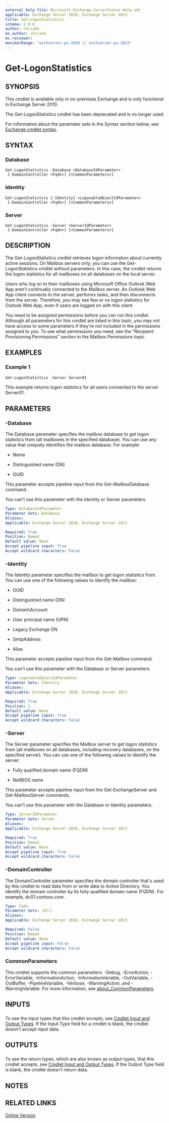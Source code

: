 ```yaml
---
external help file: Microsoft.Exchange.ServerStatus-Help.xml
applicable: Exchange Server 2010, Exchange Server 2013
title: Get-LogonStatistics
schema: 2.0.0
author: chrisda
ms.author: chrisda
ms.reviewer:
monikerRange: "exchserver-ps-2010 || exchserver-ps-2013"
---
```


# Get-LogonStatistics

## SYNOPSIS
This cmdlet is available only in on-premises Exchange and is only functional in Exchange Server 2010.

The Get-LogonStatistics cmdlet has been deprecated and is no longer used.

For information about the parameter sets in the Syntax section below, see [Exchange cmdlet syntax](https://docs.microsoft.com/powershell/exchange/exchange-server/exchange-cmdlet-syntax).

## SYNTAX

### Database
```
Get-LogonStatistics -Database <DatabaseIdParameter>
 [-DomainController <Fqdn>] [<CommonParameters>]
```

### Identity
```
Get-LogonStatistics [-Identity] <LogonableObjectIdParameter>
 [-DomainController <Fqdn>] [<CommonParameters>]
```

### Server
```
Get-LogonStatistics -Server <ServerIdParameter>
 [-DomainController <Fqdn>] [<CommonParameters>]
```

## DESCRIPTION
The Get-LogonStatistics cmdlet retrieves logon information about currently active sessions. On Mailbox servers only, you can use the Get-LogonStatistics cmdlet without parameters. In this case, the cmdlet returns the logon statistics for all mailboxes on all databases on the local server.

Users who log on to their mailboxes using Microsoft Office Outlook Web App aren't continually connected to the Mailbox server. An Outlook Web App client connects to the server, performs tasks, and then disconnects from the server. Therefore, you may see few or no logon statistics for Outlook Web App, even if users are logged on with this client.

You need to be assigned permissions before you can run this cmdlet. Although all parameters for this cmdlet are listed in this topic, you may not have access to some parameters if they're not included in the permissions assigned to you. To see what permissions you need, see the "Recipient Provisioning Permissions" section in the Mailbox Permissions topic.

## EXAMPLES

### Example 1
```powershell
Get-LogonStatistics -Server Server01
```

This example returns logon statistics for all users connected to the server Server01.

## PARAMETERS

### -Database
The Database parameter specifies the mailbox database to get logon statistics from (all mailboxes in the specified database). You can use any value that uniquely identifies the mailbox database. For example:

- Name

- Distinguished name (DN)

- GUID

This parameter accepts pipeline input from the Get-MailboxDatabase command.

You can't use this parameter with the Identity or Server parameters.

```yaml
Type: DatabaseIdParameter
Parameter Sets: Database
Aliases:
Applicable: Exchange Server 2010, Exchange Server 2013

Required: True
Position: Named
Default value: None
Accept pipeline input: True
Accept wildcard characters: False
```

### -Identity
The Identity parameter specifies the mailbox to get logon statistics from. You can use one of the following values to identify the mailbox:

- GUID

- Distinguished name (DN)

- Domain\\Account

- User principal name (UPN)

- Legacy Exchange DN

- SmtpAddress

- Alias

This parameter accepts pipeline input from the Get-Mailbox command.

You can't use this parameter with the Database or Server parameters.

```yaml
Type: LogonableObjectIdParameter
Parameter Sets: Identity
Aliases:
Applicable: Exchange Server 2010, Exchange Server 2013

Required: True
Position: 1
Default value: None
Accept pipeline input: True
Accept wildcard characters: False
```

### -Server
The Server parameter specifies the Mailbox server to get logon statistics from (all mailboxes on all databases, including recovery databases, on the specified server). You can use one of the following values to identify the server:

- Fully qualified domain name (FQDN)

- NetBIOS name

This parameter accepts pipeline input from the Get-ExchangeServer and Get-MailboxServer commands.

You can't use this parameter with the Database or Identity parameters.

```yaml
Type: ServerIdParameter
Parameter Sets: Server
Aliases:
Applicable: Exchange Server 2010, Exchange Server 2013

Required: True
Position: Named
Default value: None
Accept pipeline input: True
Accept wildcard characters: False
```

### -DomainController
The DomainController parameter specifies the domain controller that's used by this cmdlet to read data from or write data to Active Directory. You identify the domain controller by its fully qualified domain name (FQDN). For example, dc01.contoso.com.

```yaml
Type: Fqdn
Parameter Sets: (All)
Aliases:
Applicable: Exchange Server 2010, Exchange Server 2013

Required: False
Position: Named
Default value: None
Accept pipeline input: False
Accept wildcard characters: False
```

### CommonParameters
This cmdlet supports the common parameters: -Debug, -ErrorAction, -ErrorVariable, -InformationAction, -InformationVariable, -OutVariable, -OutBuffer, -PipelineVariable, -Verbose, -WarningAction, and -WarningVariable. For more information, see [about_CommonParameters](https://go.microsoft.com/fwlink/p/?LinkID=113216).

## INPUTS

###  
To see the input types that this cmdlet accepts, see [Cmdlet Input and Output Types](https://go.microsoft.com/fwlink/p/?LinkId=616387). If the Input Type field for a cmdlet is blank, the cmdlet doesn't accept input data.

## OUTPUTS

###  
To see the return types, which are also known as output types, that this cmdlet accepts, see [Cmdlet Input and Output Types](https://go.microsoft.com/fwlink/p/?LinkId=616387). If the Output Type field is blank, the cmdlet doesn't return data.

## NOTES

## RELATED LINKS

[Online Version](https://technet.microsoft.com/library/c06f202e-2302-4122-a514-9d11b6ad2c47.aspx)
